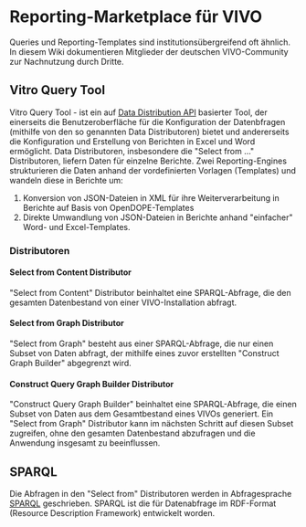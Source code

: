# Reporting-Marketplace für VIVO

Queries und Reporting-Templates sind institutionsübergreifend oft ähnlich. In diesem Wiki dokumentieren Mitglieder der deutschen VIVO-Community zur Nachnutzung durch Dritte.


## Vitro Query Tool

Vitro Query Tool - ist ein auf [Data Distribution API](https://wiki.lyrasis.org/display/VIVODOC110x/Data+Distribution+API) basierter Tool, der einerseits die Benutzeroberfläche für die Konfiguration der Datenbfragen (mithilfe von den so genannten Data Distributoren) bietet und andererseits die Konfiguration und Erstellung von Berichten in Excel und Word ermöglicht. 
Data Distributoren, insbesondere die "Select from ..." Distributoren, liefern Daten für einzelne Berichte. 
Zwei Reporting-Engines strukturieren die Daten anhand der vordefinierten Vorlagen (Templates)  und wandeln diese in Berichte um:
1. Konversion von JSON-Dateien in XML für ihre Weiterverarbeitung in Berichte auf Basis von OpenDOPE-Templates
2. Direkte Umwandlung von JSON-Dateien in Berichte anhand "einfacher" Word- und Excel-Templates.

### Distributoren

#### Select from Content Distributor
"Select from Content" Distributor beinhaltet eine SPARQL-Abfrage, die den gesamten Datenbestand von einer VIVO-Installation abfragt.

#### Select from Graph Distributor 
"Select from Graph" besteht aus einer SPARQL-Abfrage, die nur einen Subset von Daten abfragt, der mithilfe eines zuvor erstellten "Construct Graph Builder" abgegrenzt wird.

#### Construct Query Graph Builder Distributor
"Construct Query Graph Builder" beinhaltet eine SPARQL-Abfrage, die einen Subset von Daten aus dem Gesamtbestand eines VIVOs generiert. Ein "Select from Graph" Distributor kann im nächsten Schritt auf diesen Subset zugreifen, ohne den gesamten Datenbestand abzufragen und die Anwendung insgesamt zu beeinflussen.

## SPARQL

Die Abfragen in den "Select from" Distributoren werden in Abfragesprache [SPARQL](https://www.w3.org/TR/rdf-sparql-query/) geschrieben. SPARQL ist die für Datenabfrage im RDF-Format (Resource Description Framework) entwickelt worden.
